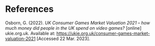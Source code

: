 # References

Osborn, G. (2022). _UK Consumer Games Market Valuation 2021 – how much money did people in the UK spend on video games?_ \[online] ukie.org.uk. Available at: https://ukie.org.uk/consumer-games-market-valuation-2021 \[Accessed 22 Mar. 2023].
